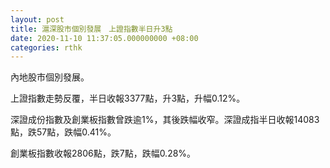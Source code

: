 ```yaml
---
layout: post
title: 滬深股市個別發展　上證指數半日升3點
date: 2020-11-10 11:37:05.000000000 +08:00
categories: rthk
---
```


內地股市個別發展。

上證指數走勢反覆，半日收報3377點，升3點，升幅0.12%。

深證成份指數及創業板指數曾跌逾1%，其後跌幅收窄。深證成指半日收報14083點，跌57點，跌幅0.41%。

創業板指數收報2806點，跌7點，跌幅0.28%。
